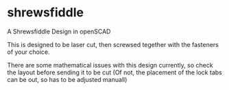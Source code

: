 # shrewsfiddle
A Shrewsfiddle Design in openSCAD

This is designed to be laser cut, then screwsed tegether with the fasteners of your choice.

There are some mathematical issues with this design currently, so check the layout before sending it to be cut (Of not, the placement of the lock tabs can be out, so has to be adjusted manuall)
